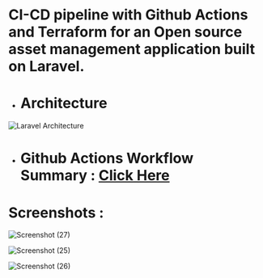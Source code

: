 # CI-CD pipeline with Github Actions and Terraform for an Open source asset management application built on Laravel.


- # Architecture

![Laravel Architecture](https://user-images.githubusercontent.com/86839948/210776798-d57298cf-5e1f-4aa8-957f-f6c15dfafcbc.jpg)


- # Github Actions Workflow Summary : [Click Here](https://github.com/Tarique-B-DevOps/Laravel-GithubActions-CICD-ECS/actions/runs/3855753463)


# Screenshots :


![Screenshot (27)](https://user-images.githubusercontent.com/86839948/211045132-cf51bae6-c5a0-45de-9c5f-761e91177e4c.jpg)

![Screenshot (25)](https://user-images.githubusercontent.com/86839948/211045263-d3c8d23f-f48f-4c92-8bb6-97ceadf52eae.jpg)

![Screenshot (26)](https://user-images.githubusercontent.com/86839948/211045329-d216df10-6707-4db7-9f05-dfcdb541e7b2.jpg)
